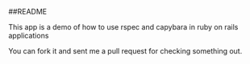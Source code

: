 ##README

This app is a demo of how to use rspec and capybara in ruby on rails applications


You can fork it and sent me a pull request for checking something out.

 
